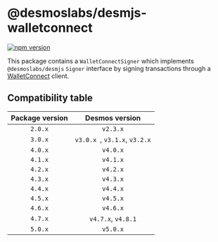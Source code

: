 # @desmoslabs/desmjs-walletconnect

[![npm version](https://img.shields.io/npm/v/@desmoslabs/desmjs-walletconnect.svg)](https://www.npmjs.com/package/@desmoslabs/desmjs-walletconnect)

This package contains a `WalletConnectSigner` which implements `@desmoslabs/desmjs` `Signer` interface 
by signing transactions through a [WalletConnect](https://walletconnect.com) client.  

## Compatibility table

| Package version |        Desmos version         | 
|:---------------:|:-----------------------------:|
|     `2.0.x`     |           `v2.3.x`            |
|     `3.0.x`     | `v3.0.x `, `v3.1.x`, `v3.2.x` |
|     `4.0.x`     |           `v4.0.x`            |
|     `4.1.x`     |           `v4.1.x`            |
|     `4.2.x`     |           `v4.2.x`            |
|     `4.3.x`     |           `v4.3.x`            |
|     `4.4.x`     |           `v4.4.x`            |
|     `4.5.x`     |           `v4.5.x`            |
|     `4.6.x`     |           `v4.6.x`            |
|     `4.7.x`     |      `v4.7.x`, `v4.8.1`       |
|     `5.0.x`     |           `v5.0.x`            |
